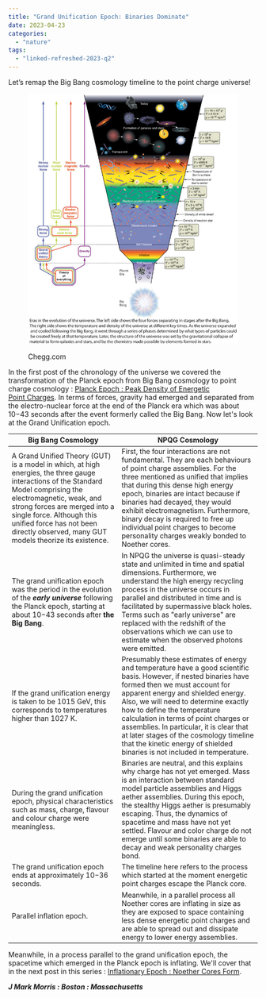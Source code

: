 ```yaml
---
title: "Grand Unification Epoch: Binaries Dominate"
date: 2023-04-23
categories: 
  - "nature"
tags: 
  - "linked-refreshed-2023-q2"
---
```


Let’s remap the Big Bang cosmology timeline to the point charge universe!

<figure>

![](images/timeline-src-chegg.jpg)

<figcaption>

Chegg.com

</figcaption>

</figure>

In the first post of the chronology of the universe we covered the transformation of the Planck epoch from Big Bang cosmology to point charge cosmology : [Planck Epoch : Peak Density of Energetic Point Charges](https://johnmarkmorris.com/2023/04/22/planck-epoch-peak-density-of-energetic-point-charges/). In terms of forces, gravity had emerged and separated from the electro-nuclear force at the end of the Planck era which was about 10−43 seconds after the event formerly called the Big Bang. Now let's look at the Grand Unification epoch.

| Big Bang Cosmology | NPQG Cosmology |
| --- | --- |
| A Grand Unified Theory (GUT) is a model in which, at high energies, the three gauge interactions of the Standard Model comprising the electromagnetic, weak, and strong forces are merged into a single force. Although this unified force has not been directly observed, many GUT models theorize its existence. | First, the four interactions are not fundamental. They are each behaviours of point charge assemblies. For the three mentioned as unified that implies that during this dense high energy epoch, binaries are intact because if binaries had decayed, they would exhibit electromagnetism. Furthermore, binary decay is required to free up individual point charges to become personality charges weakly bonded to Noether cores. |
| The grand unification epoch was the period in the evolution of the **_early_** **_universe_** following the Planck epoch, starting at about 10−43 seconds after **the Big Bang**. | In NPQG the universe is quasi-steady state and unlimited in time and spatial dimensions. Furthermore, we understand the high energy recycling process in the universe occurs in parallel and distributed in time and is facilitated by supermassive black holes. Terms such as "early universe" are replaced with the redshift of the observations which we can use to estimate when the observed photons were emitted. |
| If the grand unification energy is taken to be 1015 GeV, this corresponds to temperatures higher than 1027 K. | Presumably these estimates of energy and temperature have a good scientific basis. However, if nested binaries have formed then we must account for apparent energy and shielded energy. Also, we will need to determine exactly how to define the temperature calculation in terms of point charges or assemblies. In particular, it is clear that at later stages of the cosmology timeline that the kinetic energy of shielded binaries is not included in temperature. |
| During the grand unification epoch, physical characteristics such as mass, charge, flavour and colour charge were meaningless. | Binaries are neutral, and this explains why charge has not yet emerged. Mass is an interaction between standard model particle assemblies and Higgs aether assemblies. During this epoch, the stealthy Higgs aether is presumably escaping. Thus, the dynamics of spacetime and mass have not yet settled. Flavour and color charge do not emerge until some binaries are able to decay and weak personality charges bond. |
| The grand unification epoch ends at approximately 10−36 seconds. | The timeline here refers to the process which started at the moment energetic point charges escape the Planck core. |
| Parallel inflation epoch. | Meanwhile, in a parallel process all Noether cores are inflating in size as they are exposed to space containing less dense energetic point charges and are able to spread out and dissipate energy to lower energy assemblies. |

Meanwhile, in a process parallel to the grand unification epoch, the spacetime which emerged in the Planck epoch is inflating. We'll cover that in the next post in this series : [Inflationary Epoch : Noether Cores Form](https://johnmarkmorris.com/2023/04/23/inflationary-epoch-noether-cores-form/).

**_J Mark Morris : Boston : Massachusetts_**
